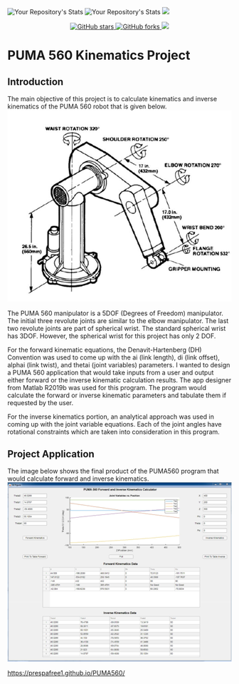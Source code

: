 ![Your Repository's Stats](https://github-readme-stats.vercel.app/api?username=prespafree1&show_icons=true)
![Your Repository's Stats](https://github-readme-stats.vercel.app/api/top-langs/?username=prespafree1&theme=blue-green)
![](https://komarev.com/ghpvc/?username=prespafree1)

<p align="center">
  <a href="https://github.com/prespafree1/PUMA560">
    <img alt="GitHub stars" src="https://img.shields.io/github/stars/prespafree1/PUMA560.svg">
  </a>
  <a href="https://github.com/prespafree1/PUMA560">
    <img alt="GitHub forks" src="https://img.shields.io/github/forks/prespafree1/PUMA560.svg">
  </a>
    <a href="https://github.com/prespafree1/PUMA560/graphs/contributors" alt="Contributors">
        <img src="https://img.shields.io/github/contributors/prespafree1/PUMA560" /></a>
</p>

# PUMA 560 Kinematics Project
## Introduction
The main objective of this project is to calculate kinematics and inverse kinematics of the PUMA 560 robot that is given below. <br>
![](images/PUMA560.png)

The PUMA 560 manipulator is a 5DOF (Degrees of Freedom) manipulator. The initial three revolute joints are similar to the elbow manipulator. The last two revolute joints are part of spherical wrist. The standard spherical wrist has 3DOF. However, the spherical wrist for this project has only 2 DOF. <br>

For the forward kinematic equations, the Denavit-Hartenberg (DH) Convention was used to come up with the ai (link length), di (link offset), alphai (link twist), and thetai (joint variables) parameters. I wanted to design a PUMA 560 application that would take inputs from a user and output either forward or the inverse kinematic calculation results. The app designer from Matlab R2019b was used for this program. The program would calculate the forward or inverse kinematic parameters and tabulate them if requested by the user. <br>

For the inverse kinematics portion, an analytical approach was used in coming up with the joint variable equations. Each of the joint angles have rotational constraints which are taken into consideration in this program.

## Project Application
The image below shows the final product of the PUMA560 program that would calculate forward and inverse kinematics. <br>
![](images/PUMA560_Product.png)

https://prespafree1.github.io/PUMA560/
